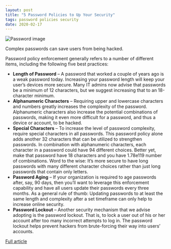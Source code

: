 ```yaml
---
layout: post
title: "5 Password Policies to Up Your Security"
tags: password policies security
date: 2020-02-17
---
```


![Password image](https://3ovyg21t17l11k49tk1oma21-wpengine.netdna-ssl.com/wp-content/uploads/2020/01/canstockphoto13020448.jpg)

Complex passwords can save users from being hacked.

Password policy enforcement generally refers to a number of different items, including the following five best practices:

- **Length of Password** –  A password that worked a couple of years ago is a weak password today. Increasing 
your password length will keep your user’s devices more secure. Many IT admins now advise that passwords be a 
minimum of 12 characters, but we suggest increasing that to an 18-character minimum.
- **Alphanumeric Characters** – Requiring upper and lowercase characters and numbers greatly increases the 
complexity of the password. Alphanumeric characters also increase the potential combinations of passwords, 
making it even more difficult for a password, and thus a device or account, to be hacked.
- **Special Characters** – To increase the level of password complexity, require special characters in all 
passwords. This password policy alone adds another 32 characters that can be utilized to strengthen passwords. In 
combination with alphanumeric characters, each character in a password could have 94 different choices. Better yet, 
make that password have 18 characters and you have 1.78e119 number of combinations. Word to the wise: It’s more 
secure to have long passwords with many different character choices rather than just long passwords that contain 
only letters.
- **Password Aging** – If your organization is required to age passwords after, say, 90 days, then you’ll want to 
leverage this enforcement capability and have all users update their passwords every three months. As a general 
rule of thumb: Updating passwords to at least the same length and complexity after a set timeframe can only help 
to increase online security.
- **Password Lockout** – Another security mechanism that we advise adopting is the password lockout. That is, to 
lock a user out of his or her account after too many incorrect attempts to log in. The password lockout helps 
prevent hackers from brute-forcing their way into users’ accounts.

[Full article](https://devops.com/5-password-policies-to-up-your-security/)
